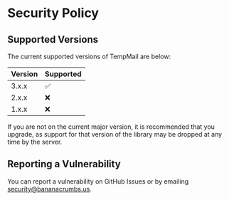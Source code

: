 # Security Policy

## Supported Versions

The current supported versions of TempMail are below:

| Version | Supported          |
|---------|--------------------|
| 3.x.x   | :white_check_mark: |
| 2.x.x   | :x:                |
| 1.x.x   | :x:                |

If you are not on the current major version, it is recommended that you upgrade, as support for that version of the library may be dropped at any time by the server.

## Reporting a Vulnerability

You can report a vulnerability on GitHub Issues or by emailing [security@bananacrumbs.us](mailto:security@bananacrumbs.us).
